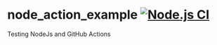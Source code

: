 # node_action_example [![Node.js CI](https://github.com/NiWerner/node_action_example/actions/workflows/node.js.yml/badge.svg?branch=main&event=push)](https://github.com/NiWerner/node_action_example/actions/workflows/node.js.yml)
Testing NodeJs and GitHub Actions
